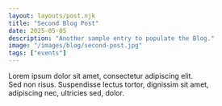 ```yaml
---
layout: layouts/post.njk
title: "Second Blog Post"
date: 2025-05-05
description: "Another sample entry to populate the Blog."
image: "/images/blog/second-post.jpg"
tags: ["events"]
---
```


Lorem ipsum dolor sit amet, consectetur adipiscing elit.  
Sed non risus. Suspendisse lectus tortor, dignissim sit amet,  
adipiscing nec, ultricies sed, dolor.
